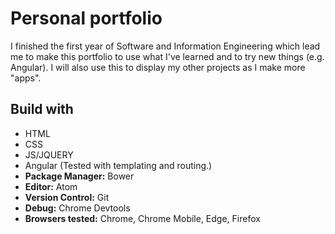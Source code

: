 # Personal portfolio
I finished the first year of Software and Information Engineering which lead me to make this portfolio to use what I've learned and to try new things (e.g. Angular).
I will also use this to display my other projects as I make more "apps".

## Build with
* HTML
* CSS
* JS/JQUERY
* Angular (Tested with templating and routing.)
* **Package Manager:** Bower
* **Editor:** Atom
* **Version Control:** Git
* **Debug:** Chrome Devtools
* **Browsers tested:** Chrome, Chrome Mobile, Edge, Firefox
